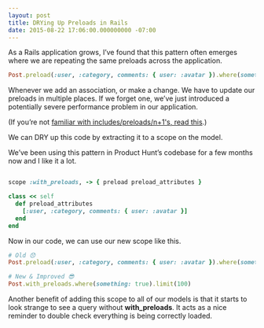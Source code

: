 ```yaml
---
layout: post
title: DRYing Up Preloads in Rails
date: 2015-08-22 17:06:00.000000000 -07:00
---
```

As a Rails application grows, I’ve found that this pattern often emerges where we are repeating the same preloads across the application.

```ruby
Post.preload(:user, :category, comments: { user: :avatar }).where(something: true).limit(100)
```

Whenever we add an association, or make a change. We have to update our preloads in multiple places. If we forget one, we’ve just introduced a potentially severe performance problem in our application.

(If you’re not [familiar with includes/preloads/n+1's, read this](http://www.sitepoint.com/silver-bullet-n1-problem/).)

We can DRY up this code by extracting it to a scope on the model.

We’ve been using this pattern in Product Hunt’s codebase for a few months now and I like it a lot.

```ruby

scope :with_preloads, -> { preload preload_attributes }

class << self
  def preload_attributes
    [:user, :category, comments: { user: :avatar }]
  end
end
```


Now in our code, we can use our new scope like this.

```ruby
# Old 😞
Post.preload(:user, :category, comments: { user: :avatar }).where(something: true).limit(100)

# New & Improved 😎
Post.with_preloads.where(something: true).limit(100)
```

Another benefit of adding this scope to all of our models is that it starts to look strange to see a query without **with_preloads**. It acts as a nice reminder to double check everything is being correctly loaded.
